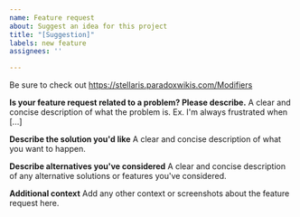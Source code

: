 ```yaml
---
name: Feature request
about: Suggest an idea for this project
title: "[Suggestion]"
labels: new feature
assignees: ''

---
```


Be sure to check out https://stellaris.paradoxwikis.com/Modifiers  

**Is your feature request related to a problem? Please describe.**
A clear and concise description of what the problem is. Ex. I'm always frustrated when [...]

**Describe the solution you'd like**
A clear and concise description of what you want to happen.

**Describe alternatives you've considered**
A clear and concise description of any alternative solutions or features you've considered.

**Additional context**
Add any other context or screenshots about the feature request here.
